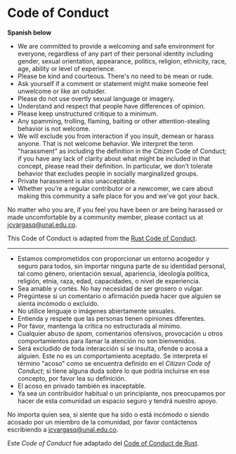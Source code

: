 # Code of Conduct

**Spanish below**

- We are committed to provide a welcoming and safe environment for everyone,
regardless of any part of their personal identity including gender, sexual
orientation, appearance, politics, religion, ethnicity, race, age, ability or
level of experience.
- Please be kind and courteous. There's no need to be mean or rude.
- Ask yourself if a comment or statement might make someone feel unwelcome or like an outsider.
- Please do not use overtly sexual language or imagery.
- Understand and respect that people have differences of opinion.
- Please keep unstructured critique to a minimum.
- Any spamming, trolling, flaming, baiting or other attention-stealing behavior is not welcome.
- We will exclude you from interaction if you insult, demean or harass anyone.
That is not welcome behavior. We interpret the term "harassment" as including the
definition in the Citizen Code of Conduct; if you have any lack of clarity about
what might be included in that concept, please read their definition.
In particular, we don't tolerate behavior that excludes people in socially marginalized groups.
- Private harassment is also unacceptable.
- Whether you’re a regular contributor or a newcomer, we care about making this
community a safe place for you and we've got your back.

No matter who you are, if you feel you have been or are being harassed or made
uncomfortable by a community member, please contact us at [jcvargasq@unal.edu.co](mailto:jcvargasq@unal.edu.co).

This Code of Conduct is adapted from the [Rust Code of Conduct][rust-coc].

----

- Estamos comprometidos con proporcionar un entorno acogedor y seguro para todos,
sin importar ninguna parte de su identidad personal, tal como género, orientación
sexual, apariencia, ideología política, religión, etnia, raza, edad, capacidades, o
nivel de experiencia.
- Sea amable y cortés. No hay necesidad de ser grosero o vulgar.
- Pregúntese si un comentario o afirmación pueda hacer que alguien se sienta incómodo
o excluído.
- No utilice lenguaje o imágenes abiertamente sexuales.
- Entienda y respete que las personas tienen opiniones diferentes.
- Por favor, mantenga la crítica no estructurada al mínimo.
- Cualquier abuso de _spam_, comentarios ofensivos, provocación u otros comportamientos
para llamar la atención no son bienvenidos.
- Será excludido de toda interacción si se insulta, ofende o acosa a alguien.
Este no es un comportamiento aceptado. Se interpreta el término "acoso" como se
encuentra definido en el _Citizen Code of Conduct_; si tiene alguna duda sobre lo
que podría incluirse en ese concepto, por favor lea su definición.
- El acoso en privado también es inaceptable.
- Ya sea un contribuidor habitual o un principiante, nos preocupamos por hacer de
esta comunidad un espacio seguro y tendrá nuestro apoyo.

No importa quien sea, si siente que ha sido o está incómodo o siendo acosado por 
un miembro de la comunidad, por favor contáctenos escribiendo a [jcvargasq@unal.edu.co](mailto:jcvargasq@unal.edu.co).

Este _Code of Conduct_ fue adaptado del [Code of Conduct de Rust][rust-coc].

[rust-coc]: https://www.rust-lang.org/policies/code-of-conduct
